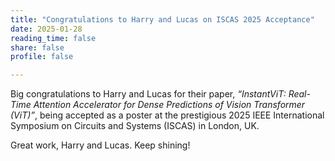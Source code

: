 ```yaml
---
title: "Congratulations to Harry and Lucas on ISCAS 2025 Acceptance"
date: 2025-01-28
reading_time: false
share: false
profile: false

---
```


<!--more-->

Big congratulations to Harry and Lucas for their paper, *“InstantViT: Real-Time Attention Accelerator for Dense Predictions of Vision Transformer (ViT)”*, being accepted as a poster at the prestigious 2025 IEEE International Symposium on Circuits and Systems (ISCAS) in London, UK.

Great work, Harry and Lucas. Keep shining!